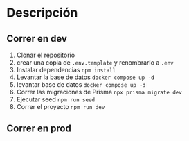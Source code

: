 # Descripción

## Correr en dev

1. Clonar el repositorio
2. crear una copia de ```.env.template``` y renombrarlo a ```.env```
3. Instalar dependencias ```npm install```
4. Levantar la base de datos ```docker compose up -d```
5. levantar base de datos ```docker compose up -d```
6. Correr las migraciones de Prisma ```npx prisma migrate dev```
7. Ejecutar seed ```npm run seed```
8. Correr el proyecto ```npm run dev```

## Correr en prod